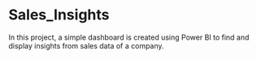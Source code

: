 # Sales_Insights

In this project, a simple dashboard is created using Power BI to find and display insights from sales data of a company.
